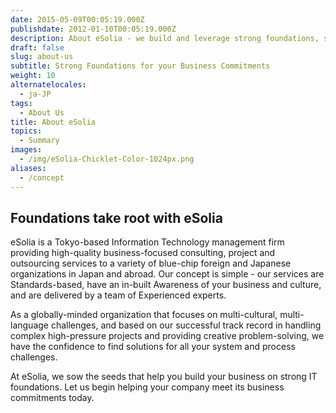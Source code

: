 ```yaml
---
date: 2015-05-09T00:05:19.000Z
publishdate: 2012-01-10T00:05:19.000Z
description: About eSolia - we build and leverage strong foundations, so that your company can meet its business commitments.
draft: false
slug: about-us
subtitle: Strong Foundations for your Business Commitments
weight: 10
alternatelocales:
  - ja-JP
tags:
  - About Us
title: About eSolia
topics:
  - Summary
images:
  - /img/eSolia-Chicklet-Color-1024px.png
aliases:
  - /concept
---
```


## Foundations take root with eSolia

eSolia is a Tokyo-based Information Technology management firm providing high-quality business-focused consulting, project and outsourcing services to a variety of blue-chip foreign and Japanese organizations in Japan and abroad. Our concept is simple - our services are Standards-based, have an in-built Awareness of your business and culture, and are delivered by a team of Experienced experts.

As a globally-minded organization that focuses on multi-cultural, multi-language challenges, and based on our successful track record in handling complex high-pressure projects and providing creative problem-solving, we have the confidence to find solutions for all your system and process challenges.

At eSolia, we sow the seeds that help you build your business on strong IT foundations. Let us begin helping your company meet its business commitments today.
